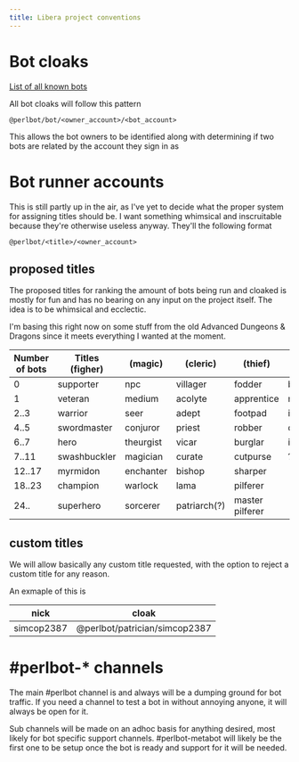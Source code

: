 ```yaml
---
title: Libera project conventions
---
```


# Bot cloaks

[List of all known bots](/page/libera_bots.html)

All bot cloaks will follow this pattern

    @perlbot/bot/<owner_account>/<bot_account>

This allows the bot owners to be identified along with determining if two bots are related by the account they sign in as

# Bot runner accounts

This is still partly up in the air, as I've yet to decide what the proper system for assigning titles should be.  I want something whimsical and inscruitable because they're otherwise useless anyway.  They'll the following format

    @perlbot/<title>/<owner_account>

## proposed titles

The proposed titles for ranking the amount of bots being run and cloaked is mostly for fun and has no bearing on any input on the project itself.  The idea is to be whimsical and ecclectic.

I'm basing this right now on some stuff from the old Advanced Dungeons & Dragons since it meets everything I wanted at the moment.

| Number of bots | Titles (figher) | (magic)   | (cleric)     | (thief)         | (monk)        | (assassin)     | (bard)    |
|----------------|-----------------|-----------|--------------|-----------------|---------------|----------------|-----------|
| 0              | supporter       | npc       | villager     | fodder          | bother/sister | thug           | muse      |
| 1              | veteran         | medium    | acolyte      | apprentice      | novice        | killer         | lyrist    |
| 2..3           | warrior         | seer      | adept        | footpad         | initiate      | murderer       | sonnateer |
| 4..5           | swordmaster     | conjuror  | priest       | robber          | discple       | slayer         | skald     |
| 6..7           | hero            | theurgist | vicar        | burglar         | immaculate    | cutthroat      | racaride  |
| 7..11          | swashbuckler    | magician  | curate       | cutpurse        | ?             | dacoit         | joungleur |
| 12..17         | myrmidon        | enchanter | bishop       | sharper         |               | executioner    | tourbador |
| 18..23         | champion        | warlock   | lama         | pilferer        |               | assassin       | minstrel  |
| 24..           | superhero       | sorcerer  | patriarch(?) | master pilferer |               | prime assassin | lorist    |



## custom titles

We will allow basically any custom title requested, with the option to reject a custom title for any reason.  

An exmaple of this is

| nick       | cloak                         |
|------------|-------------------------------|
| simcop2387 | @perlbot/patrician/simcop2387 |


# #perlbot-\* channels

The main #perlbot channel is and always will be a dumping ground for bot traffic.  If you need a channel to test a bot in without annoying anyone, it will always be open for it.

Sub channels will be made on an adhoc basis for anything desired, most likely for bot specific support channels.  #perlbot-metabot will likely be the first one to be setup once the bot is ready and support for it will be needed.

